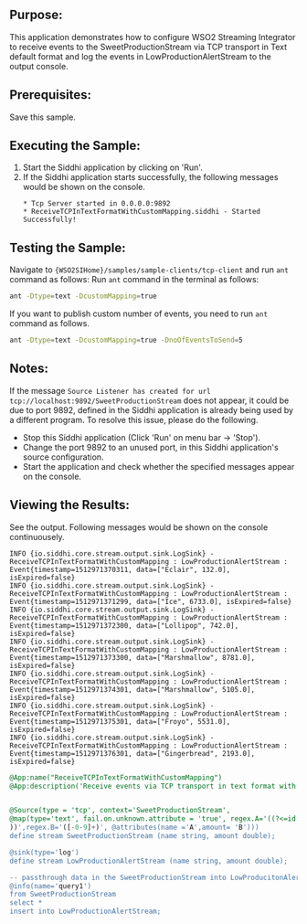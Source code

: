 
## Purpose:
This application demonstrates how to configure WSO2 Streaming Integrator to receive events to the SweetProductionStream via TCP transport in Text default format and log the events in LowProductionAlertStream to the  output  console.

## Prerequisites:
Save this sample.

## Executing the Sample:
1) Start the Siddhi application by clicking on 'Run'.
2) If the Siddhi application starts successfully, the following messages would be shown on the console.
    ```
    * Tcp Server started in 0.0.0.0:9892
    * ReceiveTCPInTextFormatWithCustomMapping.siddhi - Started Successfully!
    ```

## Testing the Sample:
Navigate to `{WSO2SIHome}/samples/sample-clients/tcp-client` and run `ant` command as follows:
Run `ant` command in the terminal as follows:
```bash
ant -Dtype=text -DcustomMapping=true
```
If you want to publish custom number of events, you need to run `ant` command as follows.
```bash
ant -Dtype=text -DcustomMapping=true -DnoOfEventsToSend=5
```

## Notes:
If the message `Source Listener has created for url tcp://localhost:9892/SweetProductionStream` does not appear, it could be due to port 9892, defined in the Siddhi application is already being used by a different program. To resolve this issue, please do the following.
* Stop this Siddhi application (Click 'Run' on menu bar -> 'Stop').
* Change the port 9892 to an unused port, in this Siddhi application's source configuration.
* Start the application and check whether the specified messages appear on the console.

## Viewing the Results:
See the output. Following messages would be shown on the console continuousely.
```
INFO {io.siddhi.core.stream.output.sink.LogSink} - ReceiveTCPInTextFormatWithCustomMapping : LowProductionAlertStream : Event{timestamp=1512971370311, data=["Eclair", 132.0], isExpired=false}
INFO {io.siddhi.core.stream.output.sink.LogSink} - ReceiveTCPInTextFormatWithCustomMapping : LowProductionAlertStream : Event{timestamp=1512971371299, data=["Ice", 6733.0], isExpired=false}
INFO {io.siddhi.core.stream.output.sink.LogSink} - ReceiveTCPInTextFormatWithCustomMapping : LowProductionAlertStream : Event{timestamp=1512971372300, data=["Lollipop", 742.0], isExpired=false}
INFO {io.siddhi.core.stream.output.sink.LogSink} - ReceiveTCPInTextFormatWithCustomMapping : LowProductionAlertStream : Event{timestamp=1512971373300, data=["Marshmallow", 8781.0], isExpired=false}
INFO {io.siddhi.core.stream.output.sink.LogSink} - ReceiveTCPInTextFormatWithCustomMapping : LowProductionAlertStream : Event{timestamp=1512971374301, data=["Marshmallow", 5105.0], isExpired=false}
INFO {io.siddhi.core.stream.output.sink.LogSink} - ReceiveTCPInTextFormatWithCustomMapping : LowProductionAlertStream : Event{timestamp=1512971375301, data=["Froyo", 5531.0], isExpired=false}
INFO {io.siddhi.core.stream.output.sink.LogSink} - ReceiveTCPInTextFormatWithCustomMapping : LowProductionAlertStream : Event{timestamp=1512971376301, data=["Gingerbread", 2193.0], isExpired=false}
```

```sql
@App:name("ReceiveTCPInTextFormatWithCustomMapping")
@App:description('Receive events via TCP transport in text format with custom mapping and view the output on the console.')


@Source(type = 'tcp', context='SweetProductionStream',
@map(type='text', fail.on.unknown.attribute = 'true', regex.A='((?<=id:)(.*)(?=
))',regex.B='([-0-9]+)', @attributes(name ='A',amount= 'B')))
define stream SweetProductionStream (name string, amount double);

@sink(type='log')
define stream LowProductionAlertStream (name string, amount double);

-- passthrough data in the SweetProductionStream into LowProducitonAlertStream
@info(name='query1')
from SweetProductionStream
select *
insert into LowProductionAlertStream;
```